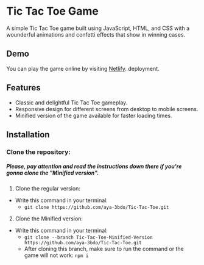# Tic Tac Toe Game

A simple Tic Tac Toe game built using JavaScript, HTML, and CSS with a wounderful animations and confetti effects that show in winning cases.

## Demo

You can play the game online by visiting [Netlify](https://tic-x-toe.netlify.app). deployment.

## Features

- Classic and delightful Tic Tac Toe gameplay.
- Responsive design for different screens from desktop to mobile screens.
- Minified version of the game available for faster loading times.

## Installation
 ### Clone the repository:

  ##### Please, pay attention and read the instructions down there if you're gonna clone the "Minified version".

1. Clone the regular version: 
  - Write this command in your terminal:
    - `git clone https://github.com/aya-3bdo/Tic-Tac-Toe.git`

2. Clone the Minified version:
  - Write this command in your terminal:
    - `git clone --branch Tic-Tac-Toe-Minified-Version https://github.com/aya-3bdo/Tic-Tac-Toe.git`
    - After cloning this branch, make sure to run the command or the game will not work: `npm i`
